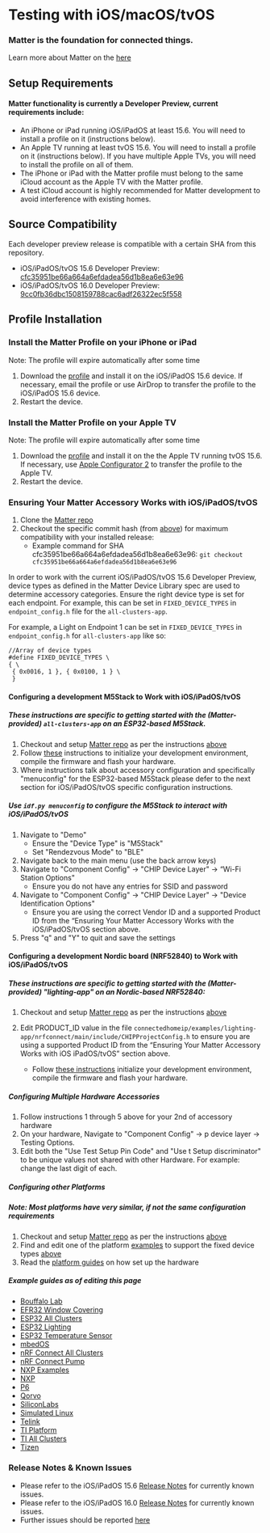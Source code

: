 # Testing with iOS/macOS/tvOS

### Matter is the foundation for connected things.

Learn more about Matter on the [here](https://buildwithmatter.com/)

## Setup Requirements

#### Matter functionality is currently a Developer Preview, current requirements include:

-   An iPhone or iPad running iOS/iPadOS at least 15.6. You will need to install
    a profile on it (instructions below).
-   An Apple TV running at least tvOS 15.6. You will need to install a profile
    on it (instructions below). If you have multiple Apple TVs, you will need to
    install the profile on all of them.
-   The iPhone or iPad with the Matter profile must belong to the same iCloud
    account as the Apple TV with the Matter profile.
-   A test iCloud account is highly recommended for Matter development to avoid
    interference with existing homes.

## Source Compatibility

Each developer preview release is compatible with a certain SHA from this
repository.

-   iOS/iPadOS/tvOS 15.6 Developer Preview:
    [cfc35951be66a664a6efdadea56d1b8ea6e63e96](https://github.com/project-chip/connectedhomeip/commits/cfc35951be66a664a6efdadea56d1b8ea6e63e96)
-   iOS/iPadOS/tvOS 16.0 Developer Preview:
    [9cc0fb36dbc1508159788cac6adf26322ec5f558](https://github.com/project-chip/connectedhomeip/commits/9cc0fb36dbc1508159788cac6adf26322ec5f558)

## Profile Installation

### Install the Matter Profile on your iPhone or iPad

Note: The profile will expire automatically after some time

1. Download the
   [profile](https://developer.apple.com/services-account/download?path=/iOS/iOS_Logs/EnableMatter.mobileconfig)
   and install it on the iOS/iPadOS 15.6 device. If necessary, email the profile
   or use AirDrop to transfer the profile to the iOS/iPadOS 15.6 device.
2. Restart the device.

### Install the Matter Profile on your Apple TV

Note: The profile will expire automatically after some time

1. Download the
   [profile](https://developer.apple.com/services-account/download?path=/iOS/iOS_Logs/EnableMatter.mobileconfig)
   and install it on the the Apple TV running tvOS 15.6. If necessary, use
   [Apple Configurator 2](https://support.apple.com/guide/apple-configurator-2/connect-devices-to-your-mac-cad9d4b2211e/2.14/mac/11.3.1)
   to transfer the profile to the Apple TV.
2. Restart the device.

### Ensuring Your Matter Accessory Works with iOS/iPadOS/tvOS

1. Clone the [Matter repo](https://github.com/project-chip/connectedhomeip.git)
2. Checkout the specific commit hash (from [above](#source-compatibility)) for
   maximum compatibility with your installed release:
    - Example command for SHA cfc35951be66a664a6efdadea56d1b8ea6e63e96:
      `git checkout cfc35951be66a664a6efdadea56d1b8ea6e63e96`

In order to work with the current iOS/iPadOS/tvOS 15.6 Developer Preview, device
types as defined in the Matter Device Library spec are used to determine
accessory categories. Ensure the right device type is set for each endpoint. For
example, this can be set in `FIXED_DEVICE_TYPES` in `endpoint_config.h` file for
the `all-clusters-app`.

For example, a Light on Endpoint 1 can be set in `FIXED_DEVICE_TYPES` in
`endpoint_config.h` for `all-clusters-app` like so:

```
//Array of device types
#define FIXED_DEVICE_TYPES \
{ \
 { 0x0016, 1 }, { 0x0100, 1 } \
 }
```

#### Configuring a development M5Stack to Work with iOS/iPadOS/tvOS

##### These instructions are specific to getting started with the (Matter-provided) `all-clusters-app` on an ESP32-based M5Stack.

1. Checkout and setup
   [Matter repo](https://github.com/project-chip/connectedhomeip.git) as per the
   instructions
   [above](#ensuring-your-matter-accessory-works-with-iosipadostvos)
2. Follow
   [these](https://github.com/project-chip/connectedhomeip/tree/master/examples/all-clusters-app/esp32)
   instructions to initialize your development environment, compile the firmware
   and flash your hardware.
3. Where instructions talk about accessory configuration and specifically
   "menuconfig" for the ESP32-based M5Stack please defer to the next section for
   iOS/iPadOS/tvOS specific configuration instructions.

##### Use `idf.py menuconfig` to configure the M5Stack to interact with iOS/iPadOS/tvOS

1. Navigate to "Demo"
    - Ensure the "Device Type" is "M5Stack"
    - Set "Rendezvous Mode" to "BLE"
2. Navigate back to the main menu (use the back arrow keys)
3. Navigate to "Component Config" → "CHIP Device Layer" → “Wi-Fi Station
   Options"
    - Ensure you do not have any entries for SSID and password
4. Navigate to "Component Config" → "CHIP Device Layer" → "Device Identification
   Options"
    - Ensure you are using the correct Vendor ID and a supported Product ID from
      the “Ensuring Your Matter Accessory Works with the iOS/iPadOS/tvOS section
      above.
5. Press "q" and "Y" to quit and save the settings

#### Configuring a development Nordic board (NRF52840) to Work with iOS/iPadOS/tvOS

##### These instructions are specific to getting started with the (Matter-provided) "lighting-app" on an Nordic-based NRF52840:

1. Checkout and setup
   [Matter repo](https://github.com/project-chip/connectedhomeip.git) as per the
   instructions
   [above](#ensuring-your-matter-accessory-works-with-iosipadostvos)

2. Edit PRODUCT_ID value in the file
   `connectedhomeip/examples/lighting-app/nrfconnect/main/include/CHIPProjectConfig.h`
   to ensure you are using a supported Product ID from the “Ensuring Your Matter
   Accessory Works with iOS iPadOS/tvOS” section above.
    - Follow
      [these instructions](https://github.com/project-chip/connectedhomeip/tree/master/examples/lighting-app/nrfconnect#readme)
      initialize your development environment, compile the firmware and flash
      your hardware.

##### Configuring Multiple Hardware Accessories

1. Follow instructions 1 through 5 above for your 2nd of accessory hardware
2. On your hardware, Navigate to "Component Config" → p device layer → Testing
   Options.
3. Edit both the "Use Test Setup Pin Code" and "Use t Setup discriminator" to be
   unique values not shared with other Hardware. For example: change the last
   digit of each.

##### Configuring other Platforms

##### Note: Most platforms have very similar, if not the same configuration requirements

1. Checkout and setup
   [Matter repo](https://github.com/project-chip/connectedhomeip.git) as per the
   instructions
   [above](#ensuring-your-matter-accessory-works-with-iosipadostvos)
2. Find and edit one of the platform
   [examples](https://github.com/project-chip/connectedhomeip/tree/master/examples)
   to support the fixed device types
   [above](#ensuring-your-matter-accessory-works-with-iosipadostvos)
3. Read the [platform guides](.) on how set up the hardware

##### Example guides as of editing this page

-   [Bouffalo Lab](/examples/lighting-app/bouffalolab/bl602/README.md)
-   [EFR32 Window Covering](/examples/window-app/efr32/README.md)
-   [ESP32 All Clusters](/examples/all-clusters-app/esp32/README.md)
-   [ESP32 Lighting](/examples/lighting-app/esp32/README.md)
-   [ESP32 Temperature Sensor](/examples/temperature-measurement-app/esp32/README.md)
-   [mbedOS](/examples/all-clusters-app/mbed/README.md)
-   [nRF Connect All Clusters](./nrfconnect_examples_configuration.md)
-   [nRF Connect Pump](/examples/pump-app/nrfconnect/README.md)
-   [NXP Examples](./nxp_imx8m_linux_examples.md)
-   [NXP](/examples/all-clusters-app/nxp/mw320/README.md)
-   [P6](/examples/all-clusters-app/p6/README.md)
-   [Qorvo](/examples/lighting-app/qpg/README.md)
-   [SiliconLabs](./silabs_efr32_building.md)
-   [Simulated Linux](./simulated_device_linux.md)
-   [Telink](/examples/lighting-app/telink/README.md)
-   [TI Platform](./ti_platform_overview.md)
-   [TI All Clusters](/examples/all-clusters-app/cc13x2x7_26x2x7/README.md)
-   [Tizen](/examples/lighting-app/tizen/README.md)

### Release Notes & Known Issues

-   Please refer to the iOS/iPadOS 15.6
    [Release Notes](https://developer.apple.com/documentation/ios-ipados-release-notes/ios-ipados-15_6-release-notes)
    for currently known issues.
-   Please refer to the iOS/iPadOS 16.0
    [Release Notes](https://developer.apple.com/documentation/ios-ipados-release-notes/ios-ipados-16-release-notes)
    for currently known issues.
-   Further issues should be reported
    [here](https://github.com/project-chip/connectedhomeip/issues)
